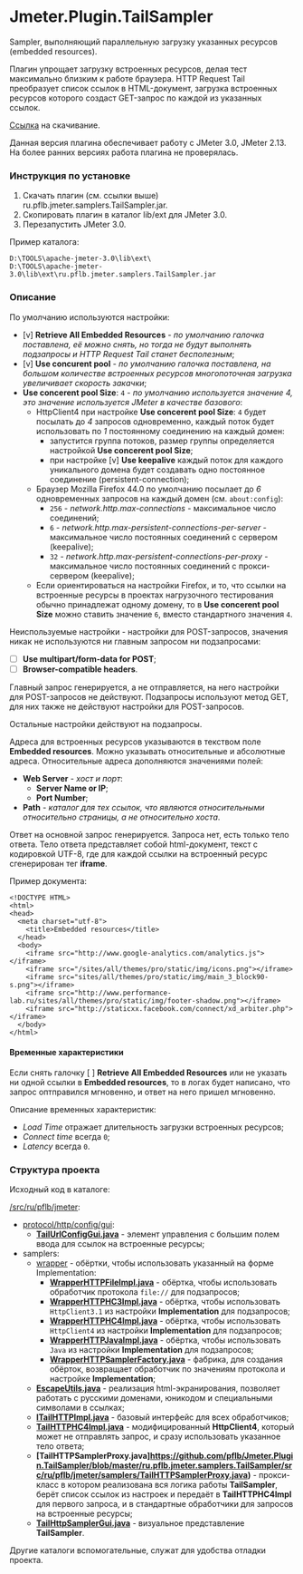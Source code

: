 # Jmeter.Plugin.TailSampler
Sampler, выполняющий параллельную загрузку указанных ресурсов (embedded resources).

Плагин упрощает загрузку встроенных ресурсов, делая тест максимально близким к работе браузера.
HTTP Request Tail преобразует список ссылок в HTML-документ, загрузка встроенных ресурсов которого создаст GET-запрос по каждой из указанных ссылок.

[Ссылка](https://github.com/pflb/Jmeter.Plugin.TailSampler/blob/master/ru.pflb.jmeter.samplers.TailSampler.jar?raw=true) на скачивание.

Данная версия плагина обеспечивает работу с JMeter 3.0, JMeter 2.13. На более ранних версиях работа плагина не проверялась.

### Инструкция по установке

1. Скачать плагин (см. ссылки выше) ru.pflb.jmeter.samplers.TailSampler.jar.
2. Скопировать плагин в каталог lib/ext для JMeter 3.0.
3. Перезапустить JMeter 3.0.

Пример каталога:

	D:\TOOLS\apache-jmeter-3.0\lib\ext\
	D:\TOOLS\apache-jmeter-3.0\lib\ext\ru.pflb.jmeter.samplers.TailSampler.jar

### Описание

По умолчанию используются настройки:

- [v] **Retrieve All Embedded Resources** - *по умолчанию галочка поставлена, её можно снять, но тогда не будут выполнять подзапросы и HTTP Request Tail станет бесполезным*;
- [v] **Use concurent pool** - *по умолчанию галочка поставлена, на большом количестве встроенных ресурсов многопоточная загрузка увеличивает скорость закачки*;
- **Use concerent pool Size**: `4` - *по умолчанию используется значение 4, это значение используется JMeter в качестве базового*:
	- HttpClient4 при настройке **Use concerent pool Size**: `4` будет посылать до *4* запросов одновременно, каждый поток будет использовать по *1* постоянному соединению на каждый домен:
		- запустится группа потоков, размер группы определяется настройкой  **Use concerent pool Size**;
		- при настройке [v] **Use keepalive** каждый поток для каждого уникального домена будет создавать одно постоянное соединение (persistent-connection);
	- Браузер Mozilla Firefox 44.0 по умолчанию посылает до *6* одновременных запросов на каждый домен (см. ``about:config``):
		- `256` - *network.http.max-connections* - максимальное число соединений;
		- `6` - *network.http.max-persistent-connections-per-server* - максимальное число постоянных соединений с сервером (keepalive);
		- `32` - *network.http.max-persistent-connections-per-proxy* - максимальное число постоянных соединений с прокси-сервером (keepalive);
	- Если ориентироваться на настройки Firefox, и то, что ссылки на встроенные ресурсы в проектах нагрузочного тестирования обычно принадлежат одному домену, то в **Use concerent pool Size** можно ставить значение ``6``, вместо стандартного значения ``4``.

Неиспользуемые настройки - настройки для POST-запросов, значения никак не используются ни главным запросом ни подзапросами:

- [ ] **Use multipart/form-data for POST**;
- [ ] **Browser-compatible headers**.

Главный запрос генерируется, а не отправляется, на него настройки для POST-запросов не действуют. Подзапросы используют метод GET, для них также не действуют настройки для POST-запросов.

Остальные настройки действуют на подзапросы.

Адреса для встроенных ресурсов указываются в текством поле **Embedded resources**. Можно указывать относительные и абсолютные адреса. Относительные адреса дополняются значениями полей:

- **Web Server** - *хост и порт*:
	- **Server Name or IP**;
	- **Port Number**;
- **Path** - *каталог для тех ссылок, что являются относительными относительно страницы, а не относительно хоста*.

Ответ на основной запрос генерируется. Запроса нет, есть только тело ответа.
Тело ответа представляет собой html-документ, текст с кодировкой UTF-8, где для каждой ссылки на встроенный ресурс сгенерирован тег **iframe**.

Пример документа:

	<!DOCTYPE HTML>
	<html>
	<head>
	  <meta charset="utf-8">
		<title>Embedded resources</title>
	  </head>
	  <body>
		<iframe src="http://www.google-analytics.com/analytics.js"></iframe>
		<iframe src="/sites/all/themes/pro/static/img/icons.png"></iframe>
		<iframe src="sites/all/themes/pro/static/img/main_3_block90-s.png"></iframe>
		<iframe src="http://www.performance-lab.ru/sites/all/themes/pro/static/img/footer-shadow.png"></iframe>
		<iframe src="http://staticxx.facebook.com/connect/xd_arbiter.php"></iframe>
	  </body>
	</html>

#### Временные характеристики
Если снять галочку [ ] **Retrieve All Embedded Resources** или не указать ни одной ссылки в **Embedded resources**, то в логах будет написано, что запрос оптправился мгновенно, и ответ на него пришел мгновенно.

Описание временных характеристик:

- *Load Time* отражает длительность загрузки встроенных ресурсов;
- *Connect time* всегда `0`;
- *Latency* всегда `0`.

### Структура проекта

Исходный код в каталоге:

[/src/ru/pflb/jmeter](https://github.com/pflb/Jmeter.Plugin.TailSampler/tree/master/ru.pflb.jmeter.samplers.TailSampler/src/ru/pflb/jmeter):

- [protocol/http/config/gui](https://github.com/pflb/Jmeter.Plugin.TailSampler/tree/master/ru.pflb.jmeter.samplers.TailSampler/src/ru/pflb/jmeter/protocol/http/config/gui):
	- **[TailUrlConfigGui.java](https://git.performance-lab.ru/v.smirnov/Jmeter.Plugin.TailSampler/blob/master/ru.pflb.jmeter.samplers.TailSampler/src/ru/pflb/jmeter/protocol/http/config/gui/TailUrlConfigGui.java)** - элемент управления с большим полем ввода для ссылок на встроенные ресурсы;
- samplers:
	- [wrapper](https://github.com/pflb/Jmeter.Plugin.TailSampler/tree/master/ru.pflb.jmeter.samplers.TailSampler/src/ru/pflb/jmeter/samplers/wrapper) - обёртки, чтобы использовать указанный на форме Implementation:
		- **[WrapperHTTPFileImpl.java](https://github.com/pflb/Jmeter.Plugin.TailSampler/blob/master/ru.pflb.jmeter.samplers.TailSampler/src/ru/pflb/jmeter/samplers/wrapper/WrapperHTTPFileImpl.java)** - обёртка, чтобы использовать обработчик протокола `file://` для подзапросов;
		- **[WrapperHTTPHC3Impl.java](https://github.com/pflb/Jmeter.Plugin.TailSampler/blob/master/ru.pflb.jmeter.samplers.TailSampler/src/ru/pflb/jmeter/samplers/wrapper/WrapperHTTPHC3Impl.java)** - обёртка, чтобы использовать `HttpClient3.1` из настройки **Implementation** для подзапросов;
		- **[WrapperHTTPHC4Impl.java](https://github.com/pflb/Jmeter.Plugin.TailSampler/blob/master/ru.pflb.jmeter.samplers.TailSampler/src/ru/pflb/jmeter/samplers/wrapper/WrapperHTTPHC4Impl.java)** - обёртка, чтобы использовать `HttpClient4` из настройки **Implementation** для подзапросов;
		- **[WrapperHTTPJavaImpl.java](https://github.com/pflb/Jmeter.Plugin.TailSampler/blob/master/ru.pflb.jmeter.samplers.TailSampler/src/ru/pflb/jmeter/samplers/wrapper/WrapperHTTPJavaImpl.java)** - обёртка, чтобы использовать `Java` из настройки **Implementation** для подзапросов;
		- **[WrapperHTTPSamplerFactory.java](https://github.com/pflb/Jmeter.Plugin.TailSampler/blob/master/ru.pflb.jmeter.samplers.TailSampler/src/ru/pflb/jmeter/samplers/wrapper/WrapperHTTPSamplerFactory.java)** - фабрика, для создания обёрток, возвращает обработчик по значениям протокола и настройке **Implementation**;
	- **[EscapeUtils.java](https://github.com/pflb/Jmeter.Plugin.TailSampler/blob/master/ru.pflb.jmeter.samplers.TailSampler/src/ru/pflb/jmeter/samplers/EscapeUtils.java)** - реализация html-экранирования, позволяет работать с русскими доменами, юникодом и специальными символами в ссылках;
	- **[ITailHTTPImpl.java](https://github.com/pflb/Jmeter.Plugin.TailSampler/blob/master/ru.pflb.jmeter.samplers.TailSampler/src/ru/pflb/jmeter/samplers/ITailHTTPImpl.java)** - базовый интерфейс для всех обработчиков;
	- **[TailHTTPHC4Impl.java](https://github.com/pflb/Jmeter.Plugin.TailSampler/blob/master/ru.pflb.jmeter.samplers.TailSampler/src/ru/pflb/jmeter/samplers/TailHTTPHC4Impl.java)** - модифицированный **HttpClient4**, который может не отправлять запрос, и сразу использовать указанное тело ответа;
	- **[TailHTTPSamplerProxy.java]https://github.com/pflb/Jmeter.Plugin.TailSampler/blob/master/ru.pflb.jmeter.samplers.TailSampler/src/ru/pflb/jmeter/samplers/TailHTTPSamplerProxy.java)** - прокси-класс в котором реализована вся логика работы **TailSampler**, берёт список ссылок из настроек и передаёт в **TailHTTPHC4Impl** для первого запроса, и в стандартные обработчики для запросов на встроенные ресурсы;
	- **[TailHttpSamplerGui.java](https://github.com/pflb/Jmeter.Plugin.TailSampler/blob/master/ru.pflb.jmeter.samplers.TailSampler/src/ru/pflb/jmeter/samplers/TailHttpSamplerGui.java)** - визуальное представление **TailSampler**.

Другие каталоги вспомогательные, служат для удобства отладки проекта.

